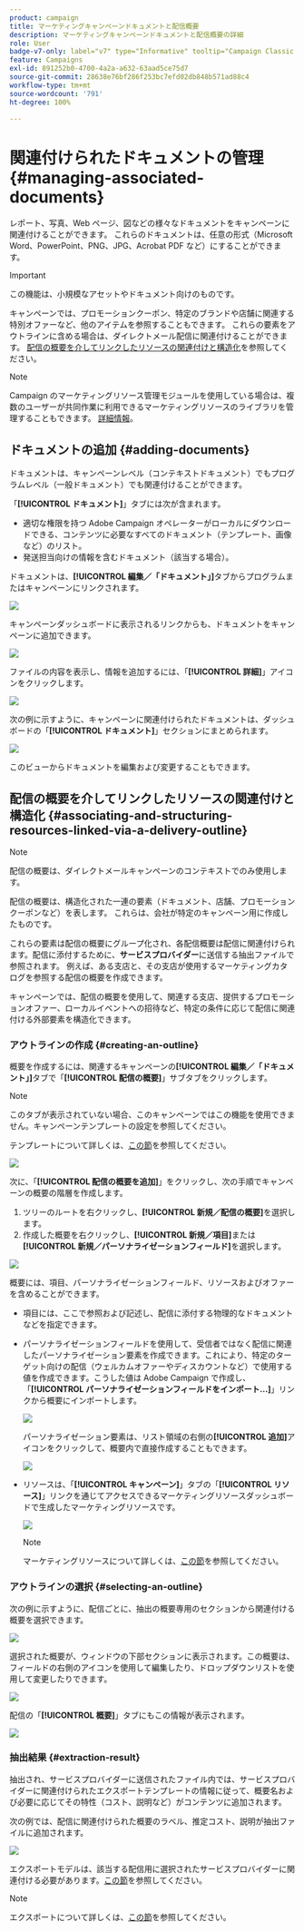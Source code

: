 ```yaml
---
product: campaign
title: マーケティングキャンペーンドキュメントと配信概要
description: マーケティングキャンペーンドキュメントと配信概要の詳細
role: User
badge-v7-only: label="v7" type="Informative" tooltip="Campaign Classic v7 にのみ適用されます"
feature: Campaigns
exl-id: 891252b0-4700-4a2a-a632-63aad5ce75d7
source-git-commit: 28638e76bf286f253bc7efd02db848b571ad88c4
workflow-type: tm+mt
source-wordcount: '791'
ht-degree: 100%

---
```


# 関連付けられたドキュメントの管理 {#managing-associated-documents}

レポート、写真、Web ページ、図などの様々なドキュメントをキャンペーンに関連付けることができます。 これらのドキュメントは、任意の形式（Microsoft Word、PowerPoint、PNG、JPG、Acrobat PDF など）にすることができます。

>[!IMPORTANT]
>
>この機能は、小規模なアセットやドキュメント向けのものです。

キャンペーンでは、プロモーションクーポン、特定のブランドや店舗に関連する特別オファーなど、他のアイテムを参照することもできます。 これらの要素をアウトラインに含める場合は、ダイレクトメール配信に関連付けることができます。 [配信の概要を介してリンクしたリソースの関連付けと構造化](#associating-and-structuring-resources-linked-via-a-delivery-outline)を参照してください。

>[!NOTE]
>
>Campaign のマーケティングリソース管理モジュールを使用している場合は、複数のユーザーが共同作業に利用できるマーケティングリソースのライブラリを管理することもできます。 [詳細情報](../../mrm/using/managing-marketing-resources.md)。

## ドキュメントの追加 {#adding-documents}

ドキュメントは、キャンペーンレベル（コンテキストドキュメント）でもプログラムレベル（一般ドキュメント）でも関連付けることができます。

「**[!UICONTROL ドキュメント]**」タブには次が含まれます。

* 適切な権限を持つ Adobe Campaign オペレーターがローカルにダウンロードできる、コンテンツに必要なすべてのドキュメント（テンプレート、画像など）のリスト。
* 発送担当向けの情報を含むドキュメント（該当する場合）。

ドキュメントは、**[!UICONTROL 編集／「ドキュメント」]**&#x200B;タブからプログラムまたはキャンペーンにリンクされます。

![](assets/s_ncs_user_op_add_document.png)

キャンペーンダッシュボードに表示されるリンクからも、ドキュメントをキャンペーンに追加できます。

![](assets/add_a_document_in_op.png)

ファイルの内容を表示し、情報を追加するには、「**[!UICONTROL 詳細]**」アイコンをクリックします。

![](assets/s_ncs_user_op_add_document_details.png)

次の例に示すように、キャンペーンに関連付けられたドキュメントは、ダッシュボードの「**[!UICONTROL ドキュメント]**」セクションにまとめられます。

![](assets/s_ncs_user_op_edit_document.png)

このビューからドキュメントを編集および変更することもできます。

## 配信の概要を介してリンクしたリソースの関連付けと構造化 {#associating-and-structuring-resources-linked-via-a-delivery-outline}

>[!NOTE]
>
>配信の概要は、ダイレクトメールキャンペーンのコンテキストでのみ使用します。

配信の概要は、構造化された一連の要素（ドキュメント、店舗、プロモーションクーポンなど）を表します。 これらは、会社が特定のキャンペーン用に作成したものです。

これらの要素は配信の概要にグループ化され、各配信概要は配信に関連付けられます。配信に添付するために、**サービスプロバイダー**&#x200B;に送信する抽出ファイルで参照されます。 例えば、ある支店と、その支店が使用するマーケティングカタログを参照する配信の概要を作成できます。

キャンペーンでは、配信の概要を使用して、関連する支店、提供するプロモーションオファー、ローカルイベントへの招待など、特定の条件に応じて配信に関連付ける外部要素を構造化できます。

### アウトラインの作成 {#creating-an-outline}

概要を作成するには、関連するキャンペーンの&#x200B;**[!UICONTROL 編集／「ドキュメント」]**&#x200B;タブで「**[!UICONTROL 配信の概要]**」サブタブをクリックします。

>[!NOTE]
>
>このタブが表示されていない場合、このキャンペーンではこの機能を使用できません。キャンペーンテンプレートの設定を参照してください。
>   
>テンプレートについて詳しくは、[この節](../../campaign/using/marketing-campaign-templates.md#campaign-templates)を参照してください。

![](assets/s_ncs_user_op_composition_link.png)

次に、「**[!UICONTROL 配信の概要を追加]**」をクリックし、次の手順でキャンペーンの概要の階層を作成します。

1. ツリーのルートを右クリックし、**[!UICONTROL 新規／配信の概要]**&#x200B;を選択します。
1. 作成した概要を右クリックし、**[!UICONTROL 新規／項目]**&#x200B;または&#x200B;**[!UICONTROL 新規／パーソナライゼーションフィールド]**&#x200B;を選択します。

![](assets/s_ncs_user_op_add_composition.png)

概要には、項目、パーソナライゼーションフィールド、リソースおよびオファーを含めることができます。

* 項目には、ここで参照および記述し、配信に添付する物理的なドキュメントなどを指定できます。
* パーソナライゼーションフィールドを使用して、受信者ではなく配信に関連したパーソナライゼーション要素を作成できます。これにより、特定のターゲット向けの配信（ウェルカムオファーやディスカウントなど）で使用する値を作成できます。こうした値は Adobe Campaign で作成し、「**[!UICONTROL パーソナライゼーションフィールドをインポート...]**」リンクから概要にインポートします。

  ![](assets/s_ncs_user_op_add_composition_field.png)

  パーソナライゼーション要素は、リスト領域の右側の&#x200B;**[!UICONTROL 追加]**&#x200B;アイコンをクリックして、概要内で直接作成することもできます。

  ![](assets/s_ncs_user_op_add_composition_field_button.png)

* リソースは、「**[!UICONTROL キャンペーン]**」タブの「**[!UICONTROL リソース]**」リンクを通じてアクセスできるマーケティングリソースダッシュボードで生成したマーケティングリソースです。

  ![](assets/s_ncs_user_mkg_resource_ovv.png)

  >[!NOTE]
  >
  >マーケティングリソースについて詳しくは、[この節](../../mrm/using/managing-marketing-resources.md)を参照してください。

### アウトラインの選択 {#selecting-an-outline}

次の例に示すように、配信ごとに、抽出の概要専用のセクションから関連付ける概要を選択できます。

![](assets/s_ncs_user_op_select_composition.png)

選択された概要が、ウィンドウの下部セクションに表示されます。この概要は、フィールドの右側のアイコンを使用して編集したり、ドロップダウンリストを使用して変更したりできます。

![](assets/s_ncs_user_op_select_composition_b.png)

配信の「**[!UICONTROL 概要]**」タブにもこの情報が表示されます。

![](assets/s_ncs_user_op_select_composition_c.png)

### 抽出結果 {#extraction-result}

抽出され、サービスプロバイダーに送信されたファイル内では、サービスプロバイダーに関連付けられたエクスポートテンプレートの情報に従って、概要名および必要に応じてその特性（コスト、説明など）がコンテンツに追加されます。

次の例では、配信に関連付けられた概要のラベル、推定コスト、説明が抽出ファイルに追加されます。

![](assets/s_ncs_user_op_composition_in_export_template.png)

エクスポートモデルは、該当する配信用に選択されたサービスプロバイダーに関連付ける必要があります。[この節](../../campaign/using/providers--stocks-and-budgets.md#creating-service-providers-and-their-cost-structures)を参照してください。

>[!NOTE]
>
>エクスポートについて詳しくは、[この節](../../platform/using/get-started-data-import-export.md)を参照してください。
